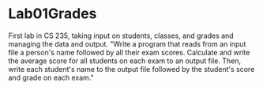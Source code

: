 # Lab01Grades
First lab in CS 235, taking input on students, classes, and grades and managing the data and output.
"Write a program that reads from an input file a person's name followed by all their exam scores. Calculate and write the average score for all students on each exam to an output file. Then, write each student's name to the output file followed by the student's score and grade on each exam."
